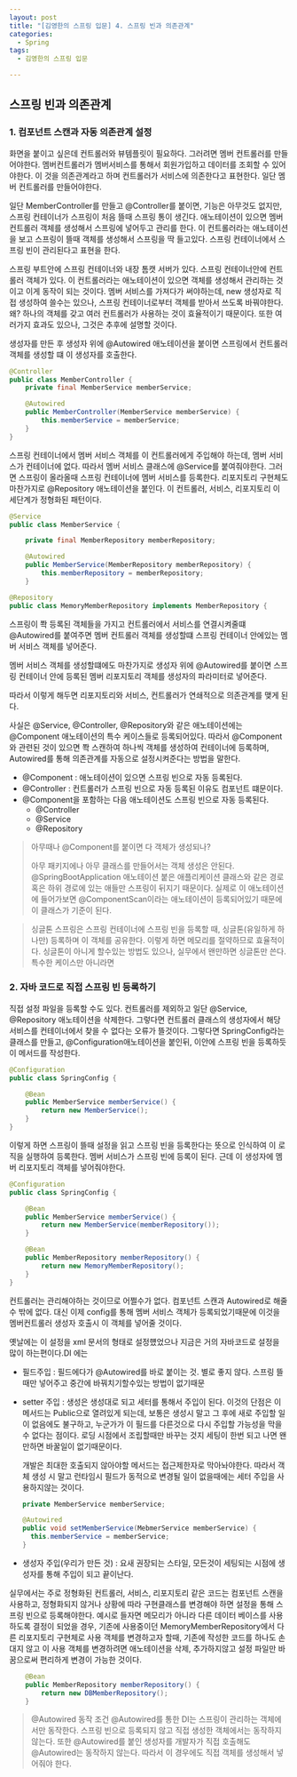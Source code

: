 ```yaml
---
layout: post
title: "[김영한의 스프링 입문] 4. 스프링 빈과 의존관계"
categories:
  - Spring
tags:
  - 김영한의 스프링 입문

---
```


## 스프링 빈과 의존관계

### 1. 컴포넌트 스캔과 자동 의존관계 설정

화면을 붙이고 싶은데 컨트롤러와 뷰템플릿이 필요하다. 그러려면 멤버 컨트롤러를 만들어야한다. 멤버컨트롤러가 멤버서비스를 통해서 회원가입하고 데이터를 조회할 수 있어야한다. 이 것을 의존관계라고 하며 컨트롤러가 서비스에 의존한다고 표현한다. 일단 멤버 컨트롤러를 만들어야한다. 

일단 MemberController를 만들고 @Controller를 붙이면, 기능은 아무것도 없지만, 스프링 컨테이너가 스프링이 처음 뜰때 스프링 통이 생긴다. 애노테이션이 있으면 멤버컨트롤러 객체를 생성해서 스프링에 넣어두고 관리를 한다. 이 컨트롤러라는 애노테이션을 보고 스프링이 뜰때 객체를 생성해서 스프링을 딱 들고있다. 스프링 컨테이너에서 스프링 빈이 관리된다고 표현을 한다. 

스프링 부트안에 스프링 컨테이너와 내장 톰캣 서버가 있다. 스프링 컨테이너안에 컨트롤러 객체가 있다. 이 컨트롤러라는 애노테이션이 있으면 객체를 생성해서 관리하는 것이고 이게 동작이 되는 것이다. 멤버 서비스를 가져다가 써야하는데, new 생성자로 직접 생성하여 쓸수는 있으나, 스프링 컨테이너로부터 객체를 받아서 쓰도록 바꿔야한다. 왜? 하나의 객체를 갖고 여러 컨트롤러가 사용하는 것이 효율적이기 때문이다. 또한 여러가지 효과도 있으나, 그것은 추후에 설명할 것이다.

생성자를 만든 후 생성자 위에 @Autowired 애노테이션을 붙이면 스프링에서 컨트롤러 객체를 생성할 떄 이 생성자를 호출한다. 

```java
@Controller
public class MemberController {
    private final MemberService memberService;

    @Autowired
    public MemberController(MemberService memberService) {
        this.memberService = memberService;
    }
}
```

스프링 컨테이너에서 멤버 서비스 객체를 이 컨트롤러에게 주입해야 하는데, 멤버 서비스가 컨테이너에 없다. 따라서 멤버 서비스 클래스에 @Service를 붙여줘야한다. 그러면 스프링이 올라올때 스프링 컨테이너에 멤버 서비스를 등록한다. 리포지토리 구현체도 마찬가지로 @Repository 애노테이션을 붙인다. 이 컨트롤러, 서비스, 리포지토리 이 세단계가 정형화된 패턴이다. 

```java
@Service
public class MemberService {

    private final MemberRepository memberRepository;

    @Autowired
    public MemberService(MemberRepository memberRepository) {
        this.memberRepository = memberRepository;
    }
```

```java
@Repository
public class MemoryMemberRepository implements MemberRepository {
```

스프링이 쫙 등록된 객체들을 가지고 컨트롤러에서 서비스를 연결시켜줄떄 @Autowired를 붙여주면 멤버 컨트롤러 객체를 생성할떄 스프링 컨테이너 안에있는 멤버 서비스 객체를 넣어준다. 

멤버 서비스 객체를 생성할떄에도 마찬가지로 생성자 위에 @Autowired를 붙이면 스프링 컨테이너 안에 등록된 멤버 리포지토리 객체를 생성자의 파라미터로 넣어준다.

따라서 이렇게 해두면 리포지토리와 서비스, 컨트롤러가 연쇄적으로 의존관계를 맺게 된다.

사실은 @Service, @Controller, @Repository와 같은 애노테이션에는 @Component 애노테이션의 특수 케이스들로 등록되어있다. 따라서 @Component와 관련된 것이 있으면 쫙 스캔하여 하나씩 객체를 생성하여 컨테이너에 등록하며, Autowired를 통해 의존관계를 자동으로 설정시켜준다는 방법을 말한다.

- @Component : 애노테이션이 있으면 스프링 빈으로 자동 등록된다.
- @Controller : 컨트롤러가 스프링 빈으로 자동 등록된 이유도 컴포넌트 떄문이다.
- @Component을 포함하는 다음 애노테이션도 스프링 빈으로 자동 등록된다.
  - @Controller
  - @Service
  - @Repository

> 아무때나 @Component를 붙이면 다 객체가 생성되나?
>
> 아무 패키지에나 아무 클래스를 만들어서는 객체 생성은 안된다. @SpringBootApplication 애노테이션 붙은 애플리케이션 클래스와 같은 경로 혹은 하위 경로에 있는 애들만 스프링이 뒤지기 때문이다. 실제로 이 애노테이션에 들어가보면 @ComponentScan이라는 애노테이션이 등록되어있기 때문에 이 클래스가 기준이 된다.

> 싱글톤
> 스프링은 스프링 컨테이너에 스프링 빈을 등록할 때, 싱글톤(유일하게 하나만) 등록하며 이 객체를 공유한다. 이렇게 하면 메모리를 절약하므로 효율적이다. 싱글톤이 아니게 할수있는 방법도 있으나, 실무에서 왠만하면 싱글톤만 쓴다. 특수한 케이스만 아니라면

### 2. 자바 코드로 직접 스프링 빈 등록하기

직접 설정 파일을 등록할 수도 있다. 컨트롤러를 제외하고 일단 @Service, @Repository 애노테이션을 삭제한다. 그렇다면 컨트롤러 클래스의 생성자에서 해당 서비스를 컨테이너에서 찾을 수 없다는 오류가 뜰것이다. 그렇다면 SpringConfig라는 클래스를 만들고, @Configuration애노테이션을 붙인뒤, 이안에 스프링 빈을 등록하듯이 메서드를 작성한다.

```java
@Configuration
public class SpringConfig {

    @Bean
    public MemberService memberService() {
        return new MemberService();
    }
}
```

이렇게 하면 스프링이 뜰때 설정을 읽고 스프링 빈을 등록한다는 뜻으로 인식하여 이 로직을 실행하여 등록한다. 멤버 서비스가 스프링 빈에 등록이 된다. 근데 이 생성자에 멤버 리포지토리 객체를 넣어줘야한다. 

```java
@Configuration
public class SpringConfig {

    @Bean
    public MemberService memberService() {
        return new MemberService(memberRepository());
    }

    @Bean
    public MemberRepository memberRepository() {
        return new MemoryMemberRepository();
    }
}
```

컨트롤러는 관리해야하는 것이므로 어쩔수가 없다. 컴포넌트 스캔과 Autowired로 해줄 수 밖에 없다. 대신 이제 config를 통해 멤버 서비스 객체가 등록되었기때문에 이것을 멤버컨트롤러 생성자 호출시 이 객체를 넣어줄 것이다.

옛날에는 이 설정을 xml 문서의 형태로 설정헀었으나 지금은 거의 자바코드로 설정을 많이 하는편이다.DI 에는 

- 필드주입 : 필드에다가 @Autowired를 바로 붙이는 것. 별로 좋지 않다. 스프링 뜰때만 넣어주고 중간에 바꿔치기할수있는 방법이 없기때문

- setter 주입 : 생성은 생성대로 되고 세터를 통해서 주입이 된다. 이것의 단점은 이 메서드는 Public으로 열려있게 되는데, 보통은 생성시 말고 그 후에 새로 주입할 일이 없음에도 불구하고, 누군가가 이 필드를 다른것으로 다시 주입할 가능성을 막을 수 없다는 점이다. 로딩 시점에서 조립할때만 바꾸는 것지 세팅이 한번 되고 나면 왠만하면 바꿀일이 없기때문이다.

  개발은 최대한 호출되지 않아야할 메서드는 접근제한자로 막아놔야한다. 따라서 객체 생성 시 말고 런타임시 필드가 동적으로 변경될 일이 없을때에는 세터 주입을 사용하지않는 것이다.

  ```java
  private MemberService memberService;
  
  @Autowired
  public void setMemberService(MebmerService memberService) {
    this.memberService = memberService;
  }
  ```

- 생성자 주입(우리가 만든 것) : 요새 권장되는 스타일, 모든것이 세팅되는 시점에 생성자를 통해 주입이 되고 끝이난다. 

실무에서는 주로 정형화된 컨트롤러, 서비스, 리포지토리 같은 코드는 컴포넌트 스캔을 사용하고, 정형화되지 않거나 상황에 따라 구현클래스를 변경해야 하면 설정을 통해 스프링 빈으로 등록해야한다. 예시로 들자면 메모리가 아니라 다른 데이터 베이스를 사용하도록 결정이 되었을 경우, 기존에 사용중이던 MemoryMemberRepository에서 다른 리포지토리 구현체로 사용 객체를 변경하고자 할때, 기존에 작성한 코드를 하나도 손대지 않고 이 사용 객체를 변경하려면 애노테이션을 삭제, 추가하지않고 설정 파일만 바꿈으로써 편리하게 변경이 가능한 것이다.

```java
    @Bean
    public MemberRepository memberRepository() {
        return new DBMemberRepository();
    }
```

> @Autowired 동작 조건
> @Autowired를 통한 DI는 스프링이 관리하는 객체에서만 동작한다. 스프링 빈으로 등록되지 않고 직접 생성한 객체에서는 동작하지 않는다. 또한 @Autowired를 붙인 생성자를 개발자가 직접 호출해도 @Autowired는 동작하지 않는다. 따라서 이 경우에도 직접 객체를 생성해서 넣어줘야 한다.